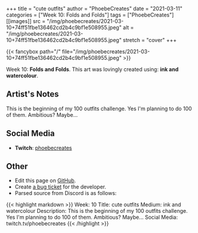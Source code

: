 +++
title =       "cute outfits"
author =      "PhoebeCreates"
date =        "2021-03-11"
categories =  ["Week 10: Folds and Folds"]
tags =        ["PhoebeCreates"]
[[images]]
                      src = "/img/phoebecreates/2021-03-10+74ff51fbe136462cd2b4c9bf1e508955.jpeg"
                      alt = "/img/phoebecreates/2021-03-10+74ff51fbe136462cd2b4c9bf1e508955.jpeg"
                      stretch = "cover"
+++


{{< fancybox path="/" file="/img/phoebecreates/2021-03-10+74ff51fbe136462cd2b4c9bf1e508955.jpeg" >}}


Week 10: **Folds and Folds**. This art was lovingly created using: **ink and watercolour**.

## Artist's Notes

This is the beginning of my 100 outfits challenge. Yes I'm planning to do 100 of them. Ambitious? Maybe...

## Social Media

- **Twitch**: [phoebecreates]()


## Other

- Edit this page on [GitHub](https://github.com/teaminkling/web-refresh/edit/main/blog/content/blog/phoebecreates-week-10-678c.md).
- Create [a bug ticket](https://github.com/teaminkling/web-refresh/issues/new?assignees=&labels=bug&template=problem-report.md&title=) for the developer.
- Parsed source from Discord is as follows:

{{< highlight markdown >}}
Week: 10 
Title: cute outfits 
Medium: ink and watercolour 
Description: This is the beginning of my 100 outfits challenge. Yes I'm planning to do 100 of them. Ambitious? Maybe... 
Social Media: twitch.tv/phoebecreates
{{< /highlight >}}